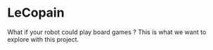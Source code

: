 # LeCopain
What if your robot could play board games ? This is what we want to explore with this project.
